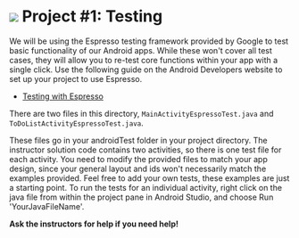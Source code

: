 # ![](https://ga-dash.s3.amazonaws.com/production/assets/logo-9f88ae6c9c3871690e33280fcf557f33.png) Project #1: Testing

We will be using the Espresso testing framework provided by Google to test basic functionality of our Android apps. While these won't cover all test cases, they will allow you to re-test core functions within your app with a single click. Use the following guide on the Android Developers website to set up your project to use Espresso.

- [Testing with Espresso](http://developer.android.com/training/testing/ui-testing/espresso-testing.html)

There are two files in this directory, ``MainActivityEspressoTest.java`` and ``ToDoListActivityEspressoTest.java``.

These files go in your androidTest folder in your project directory. The instructor solution code contains two activities, so there is one test file for each activity. You need to modify the provided files to match your app design, since your general layout and ids won't necessarily match the examples provided. Feel free to add your own tests, these examples are just a starting point. To run the tests for an individual activity, right click on the java file from within the project pane in Android Studio, and choose Run 'YourJavaFileName'.

**Ask the instructors for help if you need help!**
